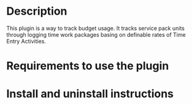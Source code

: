 # Description

This plugin is a way to track budget usage. It tracks service pack units through logging time work packages basing on definable rates of Time Entry Activities.

# Requirements to use the plugin

# Install and uninstall instructions




